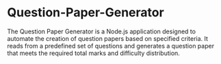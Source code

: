 # Question-Paper-Generator
The Question Paper Generator is a Node.js application designed to automate the creation of question papers based on specified criteria. It reads from a predefined set of questions and generates a question paper that meets the required total marks and difficulty distribution.
